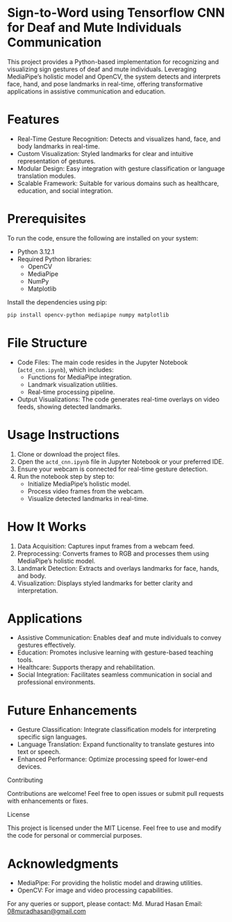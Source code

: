 # Sign-to-Word using Tensorflow CNN for Deaf and Mute Individuals Communication

This project provides a Python-based implementation for recognizing and visualizing sign gestures of deaf and mute individuals. Leveraging MediaPipe’s holistic model and OpenCV, the system detects and interprets face, hand, and pose landmarks in real-time, offering transformative applications in assistive communication and education.

# Features

- Real-Time Gesture Recognition: Detects and visualizes hand, face, and body landmarks in real-time.
- Custom Visualization: Styled landmarks for clear and intuitive representation of gestures.
- Modular Design: Easy integration with gesture classification or language translation modules.
- Scalable Framework: Suitable for various domains such as healthcare, education, and social integration.

# Prerequisites

To run the code, ensure the following are installed on your system:

- Python 3.12.1
- Required Python libraries:
  - OpenCV
  - MediaPipe
  - NumPy
  - Matplotlib

Install the dependencies using pip:
```bash
pip install opencv-python mediapipe numpy matplotlib
```

# File Structure

- Code Files: The main code resides in the Jupyter Notebook (`actd_cnn.ipynb`), which includes:
  - Functions for MediaPipe integration.
  - Landmark visualization utilities.
  - Real-time processing pipeline.
- Output Visualizations: The code generates real-time overlays on video feeds, showing detected landmarks.

# Usage Instructions

1. Clone or download the project files.
2. Open the `actd_cnn.ipynb` file in Jupyter Notebook or your preferred IDE.
3. Ensure your webcam is connected for real-time gesture detection.
4. Run the notebook step by step to:
   - Initialize MediaPipe’s holistic model.
   - Process video frames from the webcam.
   - Visualize detected landmarks in real-time.

# How It Works

1. Data Acquisition: Captures input frames from a webcam feed.
2. Preprocessing: Converts frames to RGB and processes them using MediaPipe’s holistic model.
3. Landmark Detection: Extracts and overlays landmarks for face, hands, and body.
4. Visualization: Displays styled landmarks for better clarity and interpretation.

# Applications

- Assistive Communication: Enables deaf and mute individuals to convey gestures effectively.
- Education: Promotes inclusive learning with gesture-based teaching tools.
- Healthcare: Supports therapy and rehabilitation.
- Social Integration: Facilitates seamless communication in social and professional environments.

 # Future Enhancements

- Gesture Classification: Integrate classification models for interpreting specific sign languages.
- Language Translation: Expand functionality to translate gestures into text or speech.
- Enhanced Performance: Optimize processing speed for lower-end devices.

 Contributing

Contributions are welcome! Feel free to open issues or submit pull requests with enhancements or fixes.

 License

This project is licensed under the MIT License. Feel free to use and modify the code for personal or commercial purposes.

# Acknowledgments

- MediaPipe: For providing the holistic model and drawing utilities.
- OpenCV: For image and video processing capabilities.


For any queries or support, please contact:
Md. Murad Hasan
Email: 08muradhasan@gmail.com


